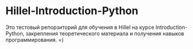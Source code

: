 # Hillel-Introduction-Python

Это тестовый репорзиторий для обучения в Hillel на курсе Introduction-Python, закрепления теоретического материала и получения навыков программирования. =)
